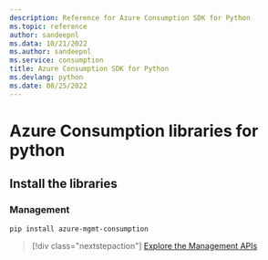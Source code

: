 ```yaml
---
description: Reference for Azure Consumption SDK for Python
ms.topic: reference
author: sandeepnl
ms.data: 10/21/2022
ms.author: sandeepnl
ms.service: consumption
title: Azure Consumption SDK for Python
ms.devlang: python
ms.date: 08/25/2022
---
```

# Azure Consumption libraries for python

## Install the libraries


### Management

```bash
pip install azure-mgmt-consumption
```
> [!div class="nextstepaction"]
> [Explore the Management APIs](/python/api/overview/azure/mgmt-consumption-readme)